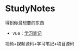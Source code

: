 # StudyNotes
得到你最想要的东西

- vue：[学习笔记](https://github.com/krislinzhao/StudyNotes/tree/master/Vue)


视频+视频源码+学习笔记+项目源码
